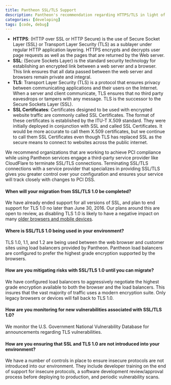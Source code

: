 ```yaml
---
title: Pantheon SSL/TLS Support
description: Pantheon's recommendation regarding HTTPS/TLS in light of PCI DSS v3.1.
categories: [developing]
tags: [code, debug]
---
```

- **HTTPS**: (HTTP over SSL or HTTP Secure) is the use of Secure Socket Layer (SSL) or Transport Layer Security (TLS) as a sublayer under regular HTTP application layering. HTTPS encrypts and decrypts user page requests as well as the pages that are returned by the Web server.
- **SSL**: (Secure Sockets Layer) is the standard security technology for establishing an encrypted link between a web server and a browser. This link ensures that all data passed between the web server and browsers remain private and integral.
- **TLS**: Transport Layer Security (TLS) is a protocol that ensures privacy between communicating applications and their users on the Internet. When a server and client communicate, TLS ensures that no third party eavesdrops or tampers with any message. TLS is the successor to the Secure Sockets Layer (SSL).
- **SSL Certificates**: Certificates designed to be used with encrypted website traffic are commonly called SSL Certificates.  The format of these certificates is established by the ITU-T X.509 standard.  They were initially deployed in conjunction with SSL and called SSL Certificates. It would be more accurate to call them X.509 certificates, but we continue to call them SSL Certificates even though TLS has replaced SSL as the secure means to connect to websites across the public internet.

We recommend organizations that are working to achieve PCI compliance while using Pantheon services engage a third-party service provider like CloudFlare to terminate SSL/TLS connections.  Terminating SSL/TLS connections with a service provider that specializes in providing SSL/TLS gives you greater control over your configuration and ensures your service will track closely with changes to PCI DSS.

#### When will your migration from SSL/TLS 1.0 be completed?
We have already ended support for all versions of SSL, and plan to end support for TLS 1.0 no later than June 30, 2016.  Our plans around this are open to review, as disabling TLS 1.0 is likely to have a negative impact on many [older browsers and mobile devices](https://en.wikipedia.org/wiki/Transport_Layer_Security#Web_browsers).

#### Where is SSL/TLS 1.0 being used in your environment?  
TLS 1.0, 1.1, and 1.2 are being used between the web browser and customer sites using load balancers provided by Pantheon. Pantheon load balancers are configured to prefer the highest grade encryption supported by the browsers.

#### How are you mitigating risks with SSL/TLS 1.0 until you can migrate?  
We have configured load balancers to aggressively negotiate the highest grade encryption available to both the browser and the load balancers. This insures that the vast majority of traffic uses a modern encryption suite. Only legacy browsers or devices will fall back to TLS 1.0.

#### How are you monitoring for new vulnerabilities associated with SSL/TLS 1.0?
We monitor the U.S. Government National Vulnerability Database for announcements regarding TLS vulnerabilities.

#### How are you ensuring that SSL and TLS 1.0 are not introduced into your environment?  
We have a number of controls in place to ensure insecure protocols are not introduced into our environment.  They include developer training on the end of support for insecure protocols, a software development review/approval process before deploying to production, and periodic vulnerability scans.
